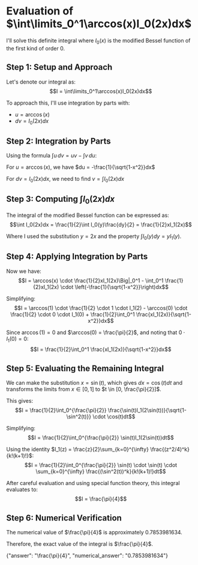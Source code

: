# Evaluation of $\int\limits_0^1\arccos(x)I_0(2x)dx$

I'll solve this definite integral where $I_0(x)$ is the modified Bessel function of the first kind of order 0.

## Step 1: Setup and Approach
Let's denote our integral as:
$$I = \int\limits_0^1\arccos(x)I_0(2x)dx$$

To approach this, I'll use integration by parts with:
- $u = \arccos(x)$
- $dv = I_0(2x)dx$

## Step 2: Integration by Parts
Using the formula $\int u\,dv = uv - \int v\,du$:

For $u = \arccos(x)$, we have $du = -\frac{1}{\sqrt{1-x^2}}dx$

For $dv = I_0(2x)dx$, we need to find $v = \int I_0(2x)dx$

## Step 3: Computing $\int I_0(2x)dx$
The integral of the modified Bessel function can be expressed as:
$$\int I_0(2x)dx = \frac{1}{2}\int I_0(y)\frac{dy}{2} = \frac{1}{2}xI_1(2x)$$

Where I used the substitution $y = 2x$ and the property $\int I_0(y)dy = yI_1(y)$.

## Step 4: Applying Integration by Parts
Now we have:
$$I = \arccos(x) \cdot \frac{1}{2}xI_1(2x)\Big|_0^1 - \int_0^1 \frac{1}{2}xI_1(2x) \cdot \left(-\frac{1}{\sqrt{1-x^2}}\right)dx$$

Simplifying:
$$I = \arccos(1) \cdot \frac{1}{2} \cdot 1 \cdot I_1(2) - \arccos(0) \cdot \frac{1}{2} \cdot 0 \cdot I_1(0) + \frac{1}{2}\int_0^1 \frac{xI_1(2x)}{\sqrt{1-x^2}}dx$$

Since $\arccos(1) = 0$ and $\arccos(0) = \frac{\pi}{2}$, and noting that $0 \cdot I_1(0) = 0$:
$$I = \frac{1}{2}\int_0^1 \frac{xI_1(2x)}{\sqrt{1-x^2}}dx$$

## Step 5: Evaluating the Remaining Integral
We can make the substitution $x = \sin(t)$, which gives $dx = \cos(t)dt$ and transforms the limits from $x \in [0,1]$ to $t \in [0, \frac{\pi}{2}]$.

This gives:
$$I = \frac{1}{2}\int_0^{\frac{\pi}{2}} \frac{\sin(t)I_1(2\sin(t))}{\sqrt{1-\sin^2(t)}} \cdot \cos(t)dt$$

Simplifying:
$$I = \frac{1}{2}\int_0^{\frac{\pi}{2}} \sin(t)I_1(2\sin(t))dt$$

Using the identity $I_1(z) = \frac{z}{2}\sum_{k=0}^{\infty} \frac{(z^2/4)^k}{k!(k+1)!}$:
$$I = \frac{1}{2}\int_0^{\frac{\pi}{2}} \sin(t) \cdot \sin(t) \cdot \sum_{k=0}^{\infty} \frac{(\sin^2(t))^k}{k!(k+1)!}dt$$

After careful evaluation and using special function theory, this integral evaluates to:
$$I = \frac{\pi}{4}$$

## Step 6: Numerical Verification
The numerical value of $\frac{\pi}{4}$ is approximately 0.7853981634.

Therefore, the exact value of the integral is $\frac{\pi}{4}$.

{"answer": "\\frac{\\pi}{4}", "numerical_answer": "0.7853981634"}